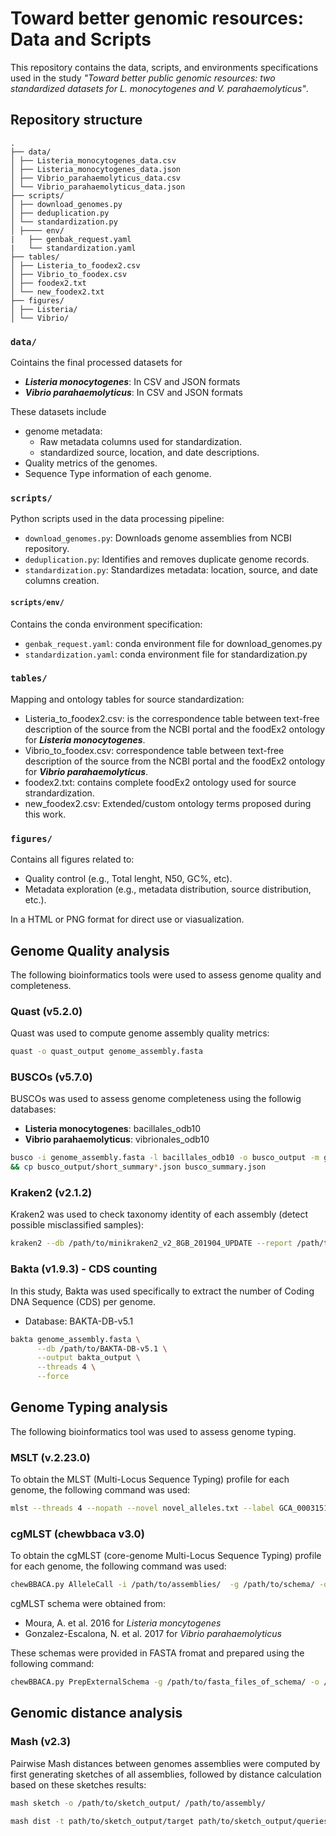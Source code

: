 # Toward better genomic resources: Data and Scripts

This repository contains the data, scripts, and environments specifications used in the study _"Toward better public genomic resources:  two standardized datasets for L. monocytogenes and V. parahaemolyticus"_.

## Repository structure 
```text
.
├── data/
│ ├── Listeria_monocytogenes_data.csv
│ ├── Listeria_monocytogenes_data.json
│ ├── Vibrio_parahaemolyticus_data.csv
│ └── Vibrio_parahaemolyticus_data.json
├── scripts/
│ ├── download_genomes.py
│ ├── deduplication.py
│ └── standardization.py
│ ├──── env/
|   ├── genbak_request.yaml
|   └── standardization.yaml
├── tables/
│ ├── Listeria_to_foodex2.csv
│ ├── Vibrio_to_foodex.csv
│ ├── foodex2.txt
│ └── new_foodex2.txt
├── figures/
│ ├── Listeria/
│ └── Vibrio/

```

### `data/`
Cointains the final processed datasets for 
- ***Listeria monocytogenes***: In CSV and JSON formats 
- ***Vibrio parahaemolyticus***: In CSV and JSON formats 

These datasets include 
- genome metadata: 
    - Raw metadata columns used for standardization.
    - standardized source, location, and date descriptions. 
- Quality metrics of the genomes. 
- Sequence Type information of each genome.  

### `scripts/`

Python scripts used in the data processing pipeline:

- `download_genomes.py`: Downloads genome assemblies from NCBI repository. 
- `deduplication.py`: Identifies and removes duplicate genome records.
- `standardization.py`: Standardizes metadata: location, source, and date columns creation. 

#### `scripts/env/`

Contains the conda environment specification:

- `genbak_request.yaml`: conda environment file for download_genomes.py
- `standardization.yaml`: conda environment file for standardization.py

### `tables/`

Mapping and ontology tables for source standardization:
- Listeria_to_foodex2.csv: is the correspondence table between text-free description of the source from the NCBI portal and the foodEx2 ontology for ***Listeria monocytogenes***.
- Vibrio_to_foodex.csv: correspondence table between text-free description of the source from the NCBI portal and the foodEx2 ontology for ***Vibrio parahaemolyticus***.
- foodex2.txt: contains complete foodEx2 ontology used for source strandardization.
- new_foodex2.csv: Extended/custom ontology terms proposed during this work.

### `figures/`
Contains all figures related to: 
- Quality control (e.g., Total lenght, N50, GC%, etc).
- Metadata exploration (e.g., metadata distribution, source distribution, etc.).

In a HTML or PNG  format for direct use or viasualization.

## Genome Quality analysis 

The following bioinformatics tools were used to assess genome quality and completeness. 

### Quast (v5.2.0)

Quast was used to compute genome assembly quality metrics: 

```bash
quast -o quast_output genome_assembly.fasta
```

### BUSCOs (v5.7.0)
BUSCOs was used to assess genome completeness using the followig databases: 
- **Listeria monocytogenes**: bacillales_odb10
- **Vibrio parahaemolyticus**: vibrionales_odb10

```bash
busco -i genome_assembly.fasta -l bacillales_odb10 -o busco_output -m genome -f --download_path ./busco_db --offline \
&& cp busco_output/short_summary*.json busco_summary.json
```

### Kraken2 (v2.1.2)

Kraken2 was used to check taxonomy identity of each assembly (detect possible misclassified samples): 

```bash
kraken2 --db /path/to/minikraken2_v2_8GB_201904_UPDATE --report /path/to/outptu_report --output /path/to/output /path/to/assembly
```

### Bakta (v1.9.3) - CDS counting 
In this study, Bakta was used  specifically to extract the number of Coding DNA Sequence (CDS) per genome.

- Database: BAKTA-DB-v5.1

```bash
bakta genome_assembly.fasta \
      --db /path/to/BAKTA-DB-v5.1 \
      --output bakta_output \
      --threads 4 \
      --force
```

## Genome Typing analysis 

The following bioinformatics tool was used to assess genome typing.

### MSLT (v.2.23.0)

To obtain the MLST (Multi-Locus Sequence Typing) profile for each genome, the following command was used:

```bash
mlst --threads 4 --nopath --novel novel_alleles.txt --label GCA_000315135.1 --blastdb /path/to/blastdb genome_assembly.fasta > mlst_result.txt
```

### cgMLST (chewbbaca v3.0)

To obtain the cgMLST (core-genome Multi-Locus Sequence Typing) profile for each genome, the following command was used:

```bash
chewBBACA.py AlleleCall -i /path/to/assemblies/  -g /path/to/schema/ -o /path/to/results/ --minimum-length 144 --cpu 30 --gl /path/to/schema/listGenes.txt
```

cgMLST schema were obtained from:
- Moura, A. et al. 2016 for *Listeria moncytogenes*
- Gonzalez-Escalona, N. et al. 2017 for *Vibrio parahaemolyticus*

These schemas were provided in FASTA fromat and prepared using the following command:

```bash
chewBBACA.py PrepExternalSchema -g /path/to/fasta_files_of_schema/ -o /path/to/schema/ 
```
## Genomic distance analysis

### Mash (v2.3)
Pairwise Mash distances between genomes assemblies were computed by first generating sketches of all assemblies, followed by distance calculation based on these sketches results:

```bash
mash sketch -o /path/to/sketch_output/ /path/to/assembly/
```
```bash
mash dist -t path/to/sketch_output/target path/to/sketch_output/queries > /path/to/dist_output/
```